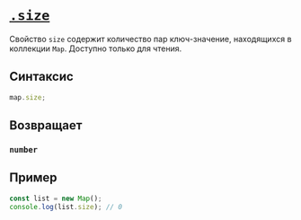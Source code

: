 # [`.size`](../index.md)

Свойство `size` содержит количество пар ключ-значение, находящихся в коллекции `Map`. Доступно только для чтения.

## Синтаксис

```js
map.size;
```

## Возвращает

### `number`

## Пример

```js
const list = new Map();
console.log(list.size); // 0
```
